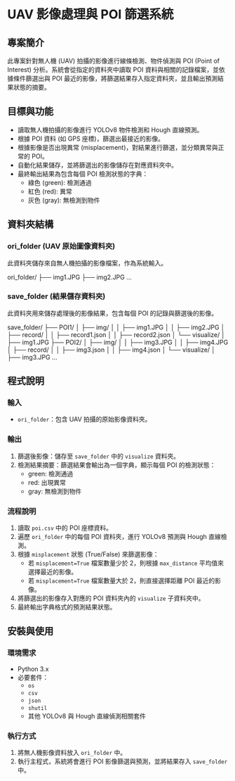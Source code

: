 # UAV 影像處理與 POI 篩選系統

## 專案簡介

此專案針對無人機 (UAV) 拍攝的影像進行線條檢測、物件偵測與 POI (Point of Interest) 分析。系統會從指定的資料夾中讀取 POI 資料與相關的記錄檔案，並依據條件篩選出與 POI 最近的影像，將篩選結果存入指定資料夾，並且輸出預測結果狀態的摘要。

## 目標與功能

- 讀取無人機拍攝的影像進行 YOLOv8 物件檢測和 Hough 直線預測。
- 根據 POI 資料 (如 GPS 座標)，篩選出最接近的影像。
- 根據影像是否出現異常 (misplacement)，對結果進行篩選，並分類異常與正常的 POI。
- 自動化結果儲存，並將篩選出的影像儲存在對應資料夾中。
- 最終輸出結果為包含每個 POI 檢測狀態的字典：
  - 綠色 (green): 檢測通過
  - 紅色 (red): 異常
  - 灰色 (gray): 無檢測到物件

## 資料夾結構

### ori_folder (UAV 原始圖像資料夾)
此資料夾儲存來自無人機拍攝的影像檔案，作為系統輸入。

ori_folder/
├── img1.JPG
├── img2.JPG
...


### save_folder (結果儲存資料夾)
此資料夾用來儲存處理後的影像結果，包含每個 POI 的記錄與篩選後的影像。

save_folder/
├── POI1/
│   ├── img/
│   │   ├── img1.JPG
│   │   ├── img2.JPG
│   ├── record/
│   │   ├── record1.json
│   │   ├── record2.json
│   └── visualize/
│       ├── img1.JPG
├── POI2/
│   ├── img/
│   │   ├── img3.JPG
│   │   ├── img4.JPG
│   ├── record/
│   │   ├── img3.json
│   │   ├── img4.json
│   └── visualize/
│       ├── img3.JPG
...


## 程式說明

### 輸入

- `ori_folder`：包含 UAV 拍攝的原始影像資料夾。

### 輸出

1. 篩選後影像：儲存至 `save_folder` 中的 `visualize` 資料夾。
2. 檢測結果摘要：篩選結果會輸出為一個字典，顯示每個 POI 的檢測狀態：
   - green: 檢測通過
   - red: 出現異常
   - gray: 無檢測到物件

### 流程說明

1. 讀取 `poi.csv` 中的 POI 座標資料。
2. 遍歷 `ori_folder` 中的每個 POI 資料夾，進行 YOLOv8 預測與 Hough 直線檢測。
3. 根據 `misplacement` 狀態 (True/False) 來篩選影像：
   - 若 `misplacement=True` 檔案數量少於 2，則根據 `max_distance` 平均值來選擇最近的影像。
   - 若 `misplacement=True` 檔案數量大於 2，則直接選擇距離 POI 最近的影像。
4. 將篩選出的影像存入對應的 POI 資料夾內的 `visualize` 子資料夾中。
5. 最終輸出字典格式的預測結果狀態。

## 安裝與使用

### 環境需求

- Python 3.x
- 必要套件：
  - `os`
  - `csv`
  - `json`
  - `shutil`
  - 其他 YOLOv8 與 Hough 直線偵測相關套件

### 執行方式

1. 將無人機影像資料放入 `ori_folder` 中。
2. 執行主程式，系統將會進行 POI 影像篩選與預測，並將結果存入 `save_folder` 中。


